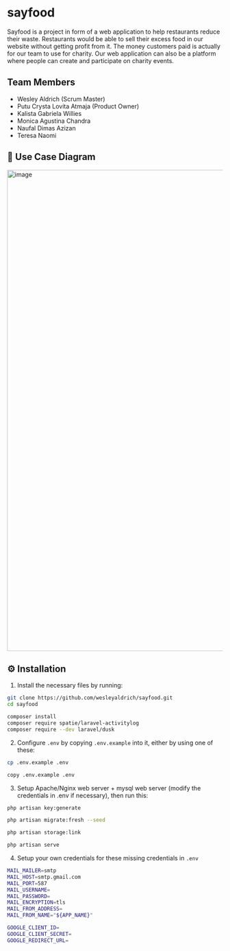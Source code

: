 # sayfood

Sayfood is a project in form of a web application to help restaurants reduce their waste. Restaurants would be able to sell their excess food in our website without getting profit from it. The money customers paid is actually for our team to use for charity. Our web application can also be a platform where people can create and participate on charity events.

## Team Members
- Wesley Aldrich (Scrum Master)
- Putu Crysta Lovita Atmaja (Product Owner)
- Kalista Gabriela Willies
- Monica Agustina Chandra
- Naufal Dimas Azizan
- Teresa Naomi

## 🚀 Use Case Diagram

<img width="835" height="1122" alt="image" src="https://github.com/user-attachments/assets/02bd1e2b-9b10-479f-a185-bd3a3c7f47e8" />

## ⚙️ Installation

1. Install the necessary files by running:
```bash
git clone https://github.com/wesleyaldrich/sayfood.git
cd sayfood

composer install
composer require spatie/laravel-activitylog
composer require --dev laravel/dusk
```

2. Configure `.env` by copying `.env.example` into it, either by using one of these:
```bash
cp .env.example .env
```
```bash
copy .env.example .env
```

3. Setup Apache/Nginx web server + mysql web server (modify the credentials in .env if necessary), then run this:
```bash
php artisan key:generate

php artisan migrate:fresh --seed

php artisan storage:link

php artisan serve
```

4. Setup your own credentials for these missing credentials in `.env`
```bash
MAIL_MAILER=smtp
MAIL_HOST=smtp.gmail.com
MAIL_PORT=587
MAIL_USERNAME=
MAIL_PASSWORD=
MAIL_ENCRYPTION=tls
MAIL_FROM_ADDRESS=
MAIL_FROM_NAME="${APP_NAME}"

GOOGLE_CLIENT_ID=
GOOGLE_CLIENT_SECRET=
GOOGLE_REDIRECT_URL=
```
